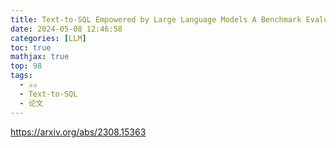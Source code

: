 ```yaml
---
title: Text-to-SQL Empowered by Large Language Models A Benchmark Evaluation
date: 2024-05-08 12:46:58
categories: [LLM]
toc: true
mathjax: true
top: 98
tags:
  - ✰✰
  - Text-to-SQL
  - 论文
---
```


https://arxiv.org/abs/2308.15363
